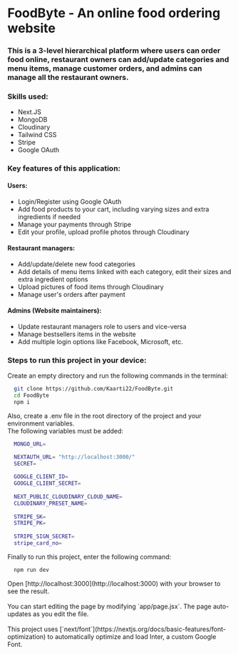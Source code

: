 <h1>FoodByte - An online food ordering website</h1>
<h3>This is a 3-level hierarchical platform where users can order food online, restaurant owners can add/update categories and menu items, manage customer orders, and admins can manage all the restaurant owners.</h3>
<h3>Skills used: </h3>
<ul>
  <li>Next.JS</li>
  <li>MongoDB</li>
  <li>Cloudinary</li>
  <li>Tailwind CSS</li>
  <li>Stripe</li>
  <li>Google OAuth</li>
</ul>
<h3>Key features of this application: </h3>
<h4>Users: </h4>
<ul>
  <li>Login/Register using Google OAuth</li>
  <li>Add food products to your cart, including varying sizes and extra ingredients if needed</li>
  <li>Manage your payments through Stripe</li>
  <li>Edit your profile, upload profile photos through Cloudinary</li>
</ul>
<h4>Restaurant managers: </h4>
<ul>
  <li>Add/update/delete new food categories</li>
  <li>Add details of menu items linked with each category, edit their sizes and extra ingredient options</li>
  <li>Upload pictures of food items through Cloudinary</li>
  <li>Manage user's orders after payment</li>
</ul>
<h4>Admins (Website maintainers): </h4>
<ul>
  <li>Update restaurant managers role to users and vice-versa</li>
  <li>Manage bestsellers items in the website</li>
  <li>Add multiple login options like Facebook, Microsoft, etc.</li>
</ul>

<h3>Steps to run this project in your device: </h3>
<p>Create an empty directory and run the following commands in the terminal: </p>

```bash
  git clone https://github.com/Kaarti22/FoodByte.git
  cd FoodByte
  npm i
```
<p>Also, create a .env file in the root directory of the project and your environment variables. <br/> The following variables must be added: </p>

```bash
  MONGO_URL=

  NEXTAUTH_URL= "http://localhost:3000/"
  SECRET= 
  
  GOOGLE_CLIENT_ID=
  GOOGLE_CLIENT_SECRET=
  
  NEXT_PUBLIC_CLOUDINARY_CLOUD_NAME=
  CLOUDINARY_PRESET_NAME=
  
  STRIPE_SK=
  STRIPE_PK=
  
  STRIPE_SIGN_SECRET=
  stripe_card_no=
```

<p>Finally to run this project, enter the following command: </p>

```bash
  npm run dev
```

<p>Open [http://localhost:3000](http://localhost:3000) with your browser to see the result.<br/><br/>You can start editing the page by modifying `app/page.jsx`. The page auto-updates as you edit the file.<br/></br>This project uses [`next/font`](https://nextjs.org/docs/basic-features/font-optimization) to automatically optimize and load Inter, a custom Google Font.
</p>
